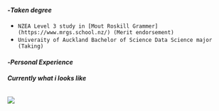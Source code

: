 #### -*Taken degree*
* `NZEA Level 3 study in [Mout Roskill Grammer](https://www.mrgs.school.nz/) (Merit endorsement)`
* `Univeraity of Auckland Bachelor of Science Data Science major (Taking)`

#### -*Personal Experience*




###### **Currently what i looks like**
![](https://media.tenor.com/e046riJYwWwAAAAC/bocchi-bocchi-the-rock.gif)
